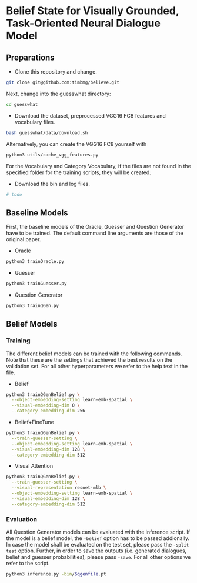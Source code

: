 # Belief State for Visually Grounded, Task-Oriented Neural Dialogue Model

## Preparations
- Clone this repository and change.
```bash
git clone git@github.com:timbmg/believe.git
```
Next, change into the guesswhat directory:
```bash
cd guesswhat
```
- Download the dataset, preprocessed VGG16 FC8 features and vocabulary files.
```bash
bash guesswhat/data/download.sh
```
Alternatively, you can create the VGG16 FC8 yourself with
```bash
python3 utils/cache_vgg_features.py
```
For the Vocabulary and Category Vocabulary, if the files are not found in the specified folder for the training scripts, they will be created.

- Download the bin and log files.
```bash
# todo
```

## Baseline Models
First, the baseline models of the Oracle, Guesser and Question Generator have to be trained. The default command line arguments are those of the original paper.
- Oracle
```bash
python3 trainOracle.py
```
- Guesser
```bash
python3 trainGuesser.py
```
- Question Generator
```bash
python3 trainQGen.py
```

## Belief Models
### Training
The different belief models can be trained with the following commands. Note that these are the settings that achieved the best results on the validation set. For all other hyperparameters we refer to the help text in the file.
- Belief
```bash
python3 trainQGenBelief.py \
  --object-embedding-setting learn-emb-spatial \
  --visual-embedding-dim 0 \
  --category-embedding-dim 256
```
- Belief+FineTune
```bash
python3 trainQGenBelief.py \
  --train-guesser-setting \
  --object-embedding-setting learn-emb-spatial \
  --visual-embedding-dim 128 \
  --category-embedding-dim 512
```
- Visual Attention
```bash
python3 trainQGenBelief.py \
  --train-guesser-setting \
  --visual-representation resnet-mlb \
  --object-embedding-setting learn-emb-spatial \
  --visual-embedding-dim 128 \
  --category-embedding-dim 512
```

### Evaluation
All Question Generator models can be evaluated with the inference script.
If the model is a belief model, the `-belief` option has to be passed addionally. In case the model shall be evaluated on the test set, please pass the `-split test` option. Further, in order to save the outputs (i.e. generated dialogues, belief and guesser probabilities), please pass `-save`. For all other options we refer to the script.
```bash
python3 inference.py -bin/$qgenfile.pt
```
